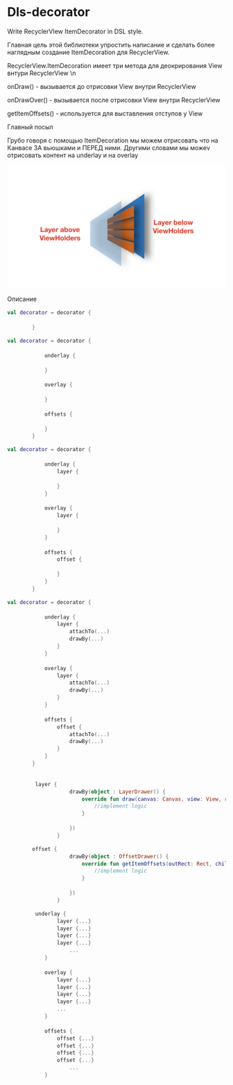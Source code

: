 # Dls-decorator
Write RecyclerVIew ItemDecorator in DSL style.

Главная цель этой библиотеки упростить написание и сделать более наглядным создание ItemDecoration для RecyclerView.

RecyclerView.ItemDecoration имеет три метода для деокрирования View внтури RecyclerView \n
    
onDraw() - вызывается до отрисовки View внутри RecyclerView  

onDrawOver() - вызывается после отрисовки View внутри RecyclerView 

getItemOffsets() - используется для выставления отступов у View

Главный посыл

Грубо говоря с помощью ItemDecoration мы можем отрисовать что на Канвасе
ЗА вьюшками и ПЕРЕД ними. 
Другими словами мы можеv отрисовать контент на underlay и на overlay

![](decor_concept.jpeg)

Описание

```kotlin
val decorator = decorator { 
            
        }
```

```kotlin
val decorator = decorator {
            
            underlay { 
                
            }
            
            overlay { 
                
            }
            
            offsets { 
                
            }
        }
```


```kotlin
val decorator = decorator {

            underlay {
                layer { 
                    
                }
            }

            overlay {
                layer { 
                    
                }
            }

            offsets {
                offset { 
                    
                }
            }
        }
```

```kotlin
val decorator = decorator {

            underlay {
                layer { 
                    attachTo(...)
                    drawBy(...)
                }
            }

            overlay {
                layer {
                    attachTo(...)
                    drawBy(...)
                }
            }

            offsets {
                offset {
                    attachTo(...)
                    drawBy(...)
                }
            }
        }
```
```kotlin

         layer {
                    drawBy(object : LayerDrawer() {
                        override fun draw(canvas: Canvas, view: View, recyclerView: RecyclerView, state: RecyclerView.State) {
                            //implement logic
                        }

                    })
                }

```

```kotlin
        offset {
                    drawBy(object : OffsetDrawer() {
                        override fun getItemOffsets(outRect: Rect, childView: View, recyclerView: RecyclerView, state: RecyclerView.State) {
                            //implement logic
                        }

                    })
                }
```
```kotlin
         underlay {
                layer {...}
                layer {...}
                layer {...}
                layer {...}
                    ...
            }

            overlay {
                layer {...}
                layer {...}
                layer {...}
                layer {...}
                ...
            }

            offsets {
                offset {...}
                offset {...}
                offset {...}
                offset {...}
                    ...
            }
```